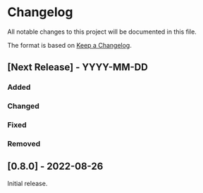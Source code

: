 # Changelog

All notable changes to this project will be documented in this file.

The format is based on [Keep a Changelog](https://keepachangelog.com/en/1.0.0/).

## [Next Release] - YYYY-MM-DD
### Added
### Changed
### Fixed
### Removed

## [0.8.0] - 2022-08-26
Initial release.

